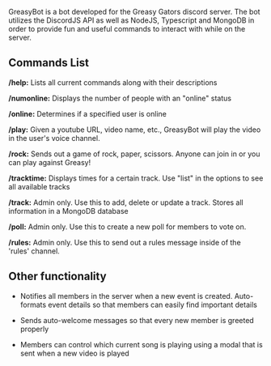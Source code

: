 GreasyBot is a bot developed for the Greasy Gators discord server. The bot utilizes
the DiscordJS API as well as NodeJS, Typescript and MongoDB in order to provide
fun and useful commands to interact with while on the server.

## Commands List

**/help:** Lists all current commands along with their descriptions

**/numonline:** Displays the number of people with an "online" status

**/online:** Determines if a specified user is online

**/play:** Given a youtube URL, video name, etc., GreasyBot will play the video in the user's voice channel.

**/rock:** Sends out a game of rock, paper, scissors. Anyone can join in or you can play against Greasy!

**/tracktime:** Displays times for a certain track. Use "list" in the options to see all available tracks

**/track:** Admin only. Use this to add, delete or update a track. Stores all information in a MongoDB database

**/poll:** Admin only. Use this to create a new poll for members to vote on.

**/rules:** Admin only. Use this to send out a rules message inside of the 'rules' channel.

## Other functionality

- Notifies all members in the server when a new event is created. Auto-formats event details
so that members can easily find important details

- Sends auto-welcome messages so that every new member is greeted properly

- Members can control which current song is playing using a modal that is sent when a 
new video is played